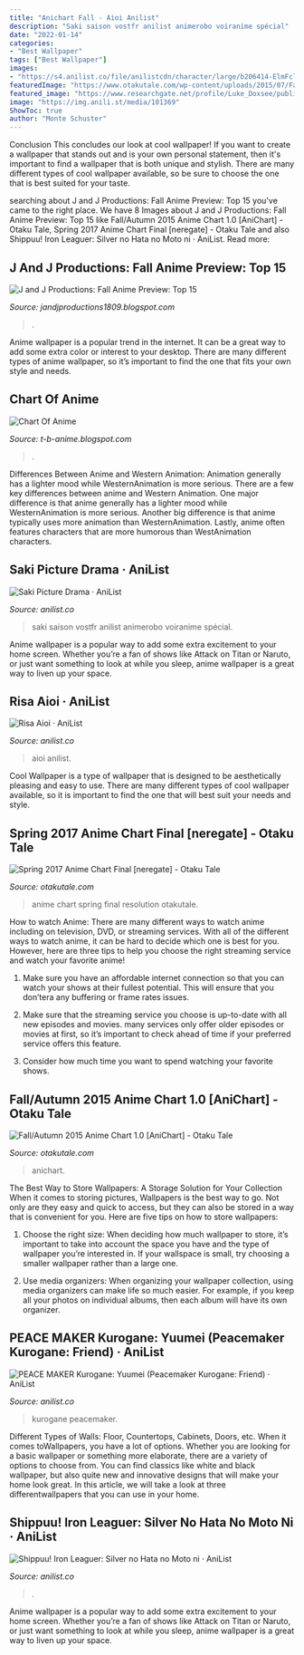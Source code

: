 ```yaml
---
title: "Anichart Fall - Aioi Anilist"
description: "Saki saison vostfr anilist animerobo voiranime spécial"
date: "2022-01-14"
categories:
- "Best Wallpaper"
tags: ["Best Wallpaper"]
images:
- "https://s4.anilist.co/file/anilistcdn/character/large/b206414-ElmFclXjU8ML.png"
featuredImage: "https://www.otakutale.com/wp-content/uploads/2015/07/Fall-Autumn-2015-Anime-Chart-29-7-15-900x5096.jpg"
featured_image: "https://www.researchgate.net/profile/Luke_Doxsee/publication/335241518/figure/fig1/AS:793630054821891@1566227558778/Anime-Production-Flow-Chart.png"
image: "https://img.anili.st/media/101369"
ShowToc: true
author: "Monte Schuster"
---
```



Conclusion
This concludes our look at cool wallpaper! If you want to create a wallpaper that stands out and is your own personal statement, then it's important to find a wallpaper that is both unique and stylish. There are many different types of cool wallpaper available, so be sure to choose the one that is best suited for your taste.

	

		
searching about J and J Productions: Fall Anime Preview: Top 15 you've came to the right place. We have 8 Images about J and J Productions: Fall Anime Preview: Top 15 like Fall/Autumn 2015 Anime Chart 1.0 [AniChart] - Otaku Tale, Spring 2017 Anime Chart Final [neregate] - Otaku Tale and also Shippuu! Iron Leaguer: Silver no Hata no Moto ni · AniList. Read more:
		
    
## J And J Productions: Fall Anime Preview: Top 15

<img loading=lazy src="http://3.bp.blogspot.com/-qfkopXdogus/VBh5w8-g7EI/AAAAAAAAT68/qJZ-nuG3sLQ/w1200-h630-p-k-no-nu/Fall%2BAnime%2B2014.png" onerror="this.onerror=null;this.src='https://tse3.mm.bing.net/th?id=OIP.E5KmLBkLuF_Ow4XFHtfd5gHaD5&amp;pid=15.1';" alt="J and J Productions: Fall Anime Preview: Top 15">

_Source: jandjproductions1809.blogspot.com_

>. 

	

Anime wallpaper is a popular trend in the internet. It can be a great way to add some extra color or interest to your desktop. There are many different types of anime wallpaper, so it’s important to find the one that fits your own style and needs.

    
## Chart Of Anime

<img loading=lazy src="https://www.researchgate.net/profile/Luke_Doxsee/publication/335241518/figure/fig1/AS:793630054821891@1566227558778/Anime-Production-Flow-Chart.png" onerror="this.onerror=null;this.src='https://tse3.mm.bing.net/th?id=OIP.aO7qNPl1QIa_xtvpzQF7kgHaKT&amp;pid=15.1';" alt="Chart Of Anime">

_Source: t-b-anime.blogspot.com_

>. 

	

Differences Between Anime and Western Animation: Animation generally has a lighter mood while WesternAnimation is more serious.
There are a few key differences between anime and Western Animation. One major difference is that anime generally has a lighter mood while WesternAnimation is more serious. Another big difference is that anime typically uses more animation than WesternAnimation. Lastly, anime often features characters that are more humorous than WestAnimation characters.

    
## Saki Picture Drama · AniList

<img loading=lazy src="https://s4.anilist.co/file/anilistcdn/media/anime/cover/medium/7759.jpg" onerror="this.onerror=null;this.src='https://tse1.mm.bing.net/th?id=OIP.ovddOcdwupR0DGzUNK5CDgAAAA&amp;pid=15.1';" alt="Saki Picture Drama · AniList">

_Source: anilist.co_

>saki saison vostfr anilist animerobo voiranime spécial. 

	

Anime wallpaper is a popular way to add some extra excitement to your home screen. Whether you’re a fan of shows like Attack on Titan or Naruto, or just want something to look at while you sleep, anime wallpaper is a great way to liven up your space.

    
## Risa Aioi · AniList

<img loading=lazy src="https://s4.anilist.co/file/anilistcdn/character/large/b206414-ElmFclXjU8ML.png" onerror="this.onerror=null;this.src='https://tse2.mm.bing.net/th?id=OIP.-H9XEkLjVdNEiiIGp6xphgAAAA&amp;pid=15.1';" alt="Risa Aioi · AniList">

_Source: anilist.co_

>aioi anilist. 

	

Cool Wallpaper is a type of wallpaper that is designed to be aesthetically pleasing and easy to use. There are many different types of cool wallpaper available, so it is important to find the one that will best suit your needs and style.

    
## Spring 2017 Anime Chart Final [neregate] - Otaku Tale

<img loading=lazy src="https://i2.wp.com/www.otakutale.com/wp-content/uploads/2017/04/Spring-2017-Anime-Chart-Final-neregate.jpg" onerror="this.onerror=null;this.src='https://tse2.mm.bing.net/th?id=OIP.FJozYOVN4SxFhEoOh3eOgAHany&amp;pid=15.1';" alt="Spring 2017 Anime Chart Final [neregate] - Otaku Tale">

_Source: otakutale.com_

>anime chart spring final resolution otakutale. 

	

How to watch Anime: There are many different ways to watch anime including on television, DVD, or streaming services.
With all of the different ways to watch anime, it can be hard to decide which one is best for you. However, here are three tips to help you choose the right streaming service and watch your favorite anime!
1. Make sure you have an affordable internet connection so that you can watch your shows at their fullest potential. This will ensure that you don’tera any buffering or frame rates issues.

2. Make sure that the streaming service you choose is up-to-date with all new episodes and movies. many services only offer older episodes or movies at first, so it’s important to check ahead of time if your preferred service offers this feature.

3. Consider how much time you want to spend watching your favorite shows.

    
## Fall/Autumn 2015 Anime Chart 1.0 [AniChart] - Otaku Tale

<img loading=lazy src="https://www.otakutale.com/wp-content/uploads/2015/07/Fall-Autumn-2015-Anime-Chart-29-7-15-900x5096.jpg" onerror="this.onerror=null;this.src='https://tse3.mm.bing.net/th?id=OIP.2ybh1gaLk786F5V7Zt1KHwHap7&amp;pid=15.1';" alt="Fall/Autumn 2015 Anime Chart 1.0 [AniChart] - Otaku Tale">

_Source: otakutale.com_

>anichart. 

	

The Best Way to Store Wallpapers: A Storage Solution for Your Collection
When it comes to storing pictures, Wallpapers is the best way to go. Not only are they easy and quick to access, but they can also be stored in a way that is convenient for you. Here are five tips on how to store wallpapers:
1) Choose the right size: When deciding how much wallpaper to store, it’s important to take into account the space you have and the type of wallpaper you’re interested in. If your wallspace is small, try choosing a smaller wallpaper rather than a large one.

2) Use media organizers: When organizing your wallpaper collection, using media organizers can make life so much easier. For example, if you keep all your photos on individual albums, then each album will have its own organizer.

    
## PEACE MAKER Kurogane: Yuumei (Peacemaker Kurogane: Friend) · AniList

<img loading=lazy src="https://img.anili.st/media/101369" onerror="this.onerror=null;this.src='https://tse3.mm.bing.net/th?id=OIP.WOfk5mq86u5sPGwznbS3KQHaD4&amp;pid=15.1';" alt="PEACE MAKER Kurogane: Yuumei (Peacemaker Kurogane: Friend) · AniList">

_Source: anilist.co_

>kurogane peacemaker. 

	

Different Types of Walls: Floor, Countertops, Cabinets, Doors, etc.
When it comes toWallpapers, you have a lot of options. Whether you are looking for a basic wallpaper or something more elaborate, there are a variety of options to choose from. You can find classics like white and black wallpaper, but also quite new and innovative designs that will make your home look great. In this article, we will take a look at three differentwallpapers that you can use in your home.

    
## Shippuu! Iron Leaguer: Silver No Hata No Moto Ni · AniList

<img loading=lazy src="https://img.anili.st/media/13449" onerror="this.onerror=null;this.src='https://tse4.mm.bing.net/th?id=OIP.Q76p3yfHO7p5Ol8603vyVgHaD4&amp;pid=15.1';" alt="Shippuu! Iron Leaguer: Silver no Hata no Moto ni · AniList">

_Source: anilist.co_

>. 

	

Anime wallpaper is a popular way to add some extra excitement to your home screen. Whether you’re a fan of shows like Attack on Titan or Naruto, or just want something to look at while you sleep, anime wallpaper is a great way to liven up your space.

